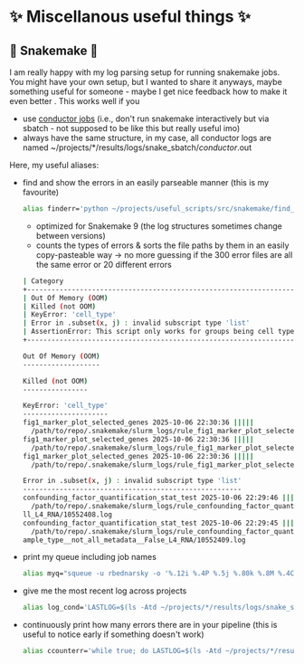 # ✨ Miscellanous useful things ✨

## 🐍 Snakemake 🐍 
I am really happy with my log parsing setup for running snakemake jobs. You might have your own setup, but I wanted to share it anyways, maybe something useful for someone - maybe I get nice feedback how to make it even better . This works well if you
- use [conductor jobs](https://github.com/epigen/cemm.slurm.sm) (i.e., don't run snakemake interactively but via sbatch - not supposed to be like this but really useful imo)
- always have the same structure, in my case, all conductor logs are named ~/projects/*/results/logs/snake_sbatch/*conductor*.out

Here, my useful aliases: 
- find and show the errors in an easily parseable manner (this is my favourite) 
  ```bash
  alias finderr='python ~/projects/useful_scripts/src/snakemake/find_error_logs_in_conductor.py > ~/tmp/finderr.txt; less ~/tmp/finderr.txt'
  ```
  - optimized for Snakemake 9 (the log structures sometimes change between versions)
  - counts the types of errors & sorts the file paths by them in an easily copy-pasteable way &rarr; no more guessing if the 300 error files are all the same error or 20 different errors
  ```bash
  | Category                                                                   | Count |
  +----------------------------------------------------------------------------+-------+
  | Out Of Memory (OOM)                                                        |     0 |
  | Killed (not OOM)                                                           |     0 |
  | KeyError: 'cell_type'                                                      |     3 |
  | Error in .subset(x, j) : invalid subscript type 'list'                     |     5 |
  | AssertionError: This script only works for groups being cell types for now |     2 |
  +----------------------------------------------------------------------------+-------+
  
  Out Of Memory (OOM)
  -------------------
  
  Killed (not OOM)
  ----------------
  
  KeyError: 'cell_type'
  ---------------------
  fig1_marker_plot_selected_genes 2025-10-06 22:30:36 |||||
    /path/to/repo/.snakemake/slurm_logs/rule_fig1_marker_plot_selected_genes/ATAC_TSS_1000_500/10552392.log
  fig1_marker_plot_selected_genes 2025-10-06 22:30:36 |||||
    /path/to/repo/.snakemake/slurm_logs/rule_fig1_marker_plot_selected_genes/ATAC_TSS_500_100/10552394.log
  fig1_marker_plot_selected_genes 2025-10-06 22:30:36 |||||
    /path/to/repo/.snakemake/slurm_logs/rule_fig1_marker_plot_selected_genes/ATAC_TSS_100_100/10552396.log
  
  Error in .subset(x, j) : invalid subscript type 'list'
  ------------------------------------------------------
  confounding_factor_quantification_stat_test 2025-10-06 22:29:46 |||||
    /path/to/repo/.snakemake/slurm_logs/rule_confounding_factor_quantification_stat_test/a
  ll_L4_RNA/10552408.log
  confounding_factor_quantification_stat_test 2025-10-06 22:29:45 |||||
    /path/to/repo/.snakemake/slurm_logs/rule_confounding_factor_quantification_stat_test/s
  ample_type__not_all_metadata__False_L4_RNA/10552409.log
  ```
  
- print my queue including job names 
  ```bash
  alias myq="squeue -u rbednarsky -o '%.12i %.4P %.5j %.80k %.8M %.4C %.9m %.6D %R'"
  ```
- give me the most recent log across projects
  ```bash
  alias log_cond='LASTLOG=$(ls -Atd ~/projects/*/results/logs/snake_sbatch/*conductor*.{out,log} | head -1); echo $LASTLOG; tail -100 $LASTLOG; echo $LASTLOG; echo "----------------------------------------"'
  ```
- continuously print how many errors there are in your pipeline (this is useful to notice early if something doesn't work)
  ```bash
  alias ccounterr='while true; do LASTLOG=$(ls -Atd ~/projects/*/results/logs/snake_sbatch/*conductor*.{out,log} | head -1); echo ........................................................; ls -l "$LASTLOG" | awk '\''{print $6, $7, $8, $9}'\''; grep "Error" "$LASTLOG" | sort | uniq -c; sleep 5; done'
  ```
